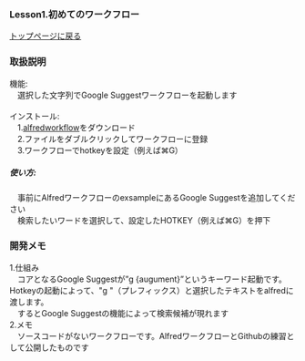 ### <font size=3>Lesson1.初めてのワークフロー</font><br>
[トップページに戻る](https://kitanotamotsu.github.io/)
### <font size=3>取扱説明</font>
機能:
<br>　選択した文字列でGoogle Suggestワークフローを起動します
<br><br>インストール:
<br>　1.[alfredworkflow](https://github.com/KitanoTamotsu/googlesuggest/files/6721029/google.suggest.by.selected.text.alfredworkflow.zip)をダウンロード 
<br>　2.ファイルをダブルクリックしてワークフローに登録
<br>　3.ワークフローでhotkeyを設定（例えば⌘G）
##### 使い方:
　事前にAlfredワークフローのexsampleにあるGoogle Suggestを追加してください
<br>　検索したいワードを選択して、設定したHOTKEY（例えば⌘G）を押下
<br>
### <font size=3>開発メモ</font>
1.仕組み
<br>　コアとなるGoogle Suggestが”g {augument}”というキーワード起動です。Hotkeyの起動によって、"g "（プレフィックス）と選択したテキストをalfredに渡します。
<br>　するとGoogle Suggestの機能によって検索候補が現れます
<br>2.メモ
<br>　ソースコードがないワークフローです。AlfredワークフローとGithubの練習として公開したものです


